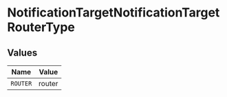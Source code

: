 # NotificationTargetNotificationTargetRouterType


## Values

| Name     | Value    |
| -------- | -------- |
| `ROUTER` | router   |